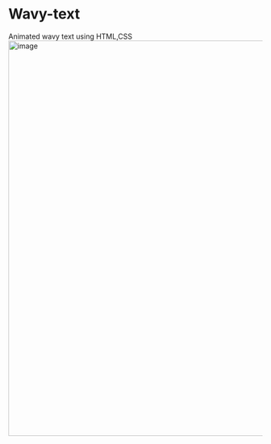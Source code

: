 # Wavy-text

Animated wavy text using HTML,CSS
<img width="785" alt="image" src="https://user-images.githubusercontent.com/77577361/178340293-8e2760fb-ddf7-451f-abdb-36524a40fe97.png">
